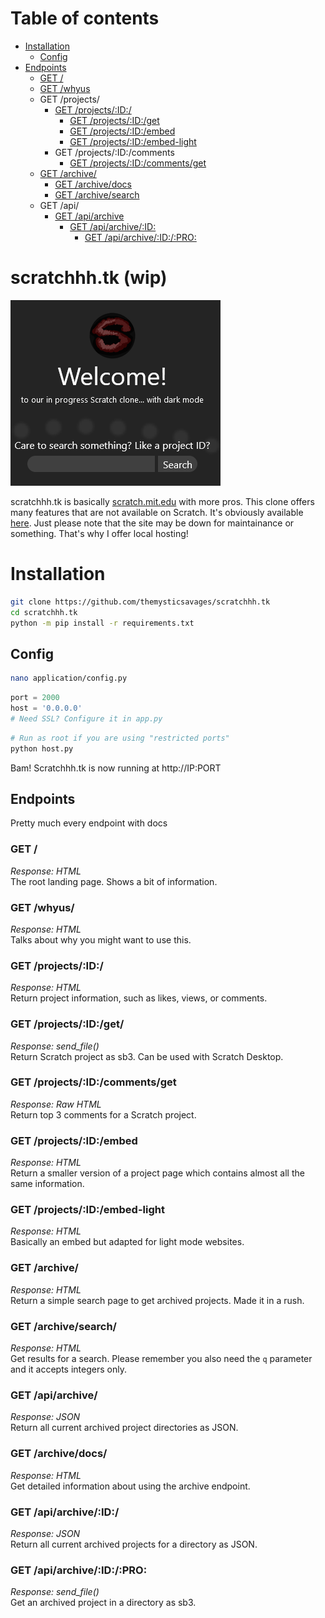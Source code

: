 # Table of contents
- [Installation](#installation)
  - [Config](#config)
- [Endpoints](#endpoints)
  - [GET /](#get-)
  - [GET /whyus](#get-whyus)
  - GET /projects/
    - [GET /projects/:ID:/](#get-projectsid)
      - [GET /projects/:ID:/get](#get-projectsidget) 
      - [GET /projects/:ID:/embed](#get-projectsidembed)
      - [GET /projects/:ID:/embed-light](#get-projectsidembed-light)
    - GET /projects/:ID:/comments
      - [GET /projects/:ID:/comments/get](#get-projectsidcommentsget)
  - [GET /archive/](#get-archive)
    - [GET /archive/docs](#get-archivedocs)
    - [GET /archive/search](#get-archivesearch)
  - GET /api/
    - [GET /api/archive](#get-apiarchive) 
      - [GET /api/archive/:ID:](#get-apiarchiveid)
        - [GET /api/archive/:ID:/:PRO:](#get-apiarchiveidpro)  

# scratchhh.tk (wip)

![root](https://raw.githubusercontent.com/ajskateboarder/stuff/main/scratchhh.web/scratchhh.web.png)

scratchhh.tk is basically [scratch.mit.edu](https://scratch.mit.edu) with more pros. This clone offers many features that are not available on Scratch.
It's obviously available [here](https://scratchhh.tk). Just please note that the site may be down for maintainance or something. That's why I offer local hosting!

# Installation
```bash
git clone https://github.com/themysticsavages/scratchhh.tk
cd scratchhh.tk
python -m pip install -r requirements.txt
```
## Config
```bash
nano application/config.py
```
```python
port = 2000
host = '0.0.0.0'
# Need SSL? Configure it in app.py
```
```bash
# Run as root if you are using "restricted ports"
python host.py
```
Bam! Scratchhh.tk is now running at http://IP:PORT

## Endpoints
Pretty much every endpoint with docs

### GET /

*Response: HTML*
<br>
The root landing page. Shows a bit of information.

### GET /whyus/

*Response: HTML*
<br>
Talks about why you might want to use this.

### GET /projects/:ID:/

*Response: HTML*
<br>
Return project information, such as likes, views, or comments.

### GET /projects/:ID:/get/

*Response: send_file()*
<br>
Return Scratch project as sb3. Can be used with Scratch Desktop.

### GET /projects/:ID:/comments/get

*Response: Raw HTML*
<br>
Return top 3 comments for a Scratch project.

### GET /projects/:ID:/embed

*Response: HTML*
<br>
Return a smaller version of a project page which contains almost all the same information.

### GET /projects/:ID:/embed-light

*Response: HTML*
<br>
Basically an embed but adapted for light mode websites.

### GET /archive/

*Response: HTML*
<br>
Return a simple search page to get archived projects. Made it in a rush.

### GET /archive/search/

*Response: HTML*
<br>
Get results for a search. Please remember you also need the `q` parameter and it accepts integers only.

### GET /api/archive/

*Response: JSON*
<br>
Return all current archived project directories as JSON.

### GET /archive/docs/

*Response: HTML*
<br>
Get detailed information about using the archive endpoint.

### GET /api/archive/:ID:/

*Response: JSON*
<br>
Return all current archived projects for a directory as JSON.

### GET /api/archive/:ID:/:PRO:

*Response: send_file()*
<br>
Get an archived project in a directory as sb3.
